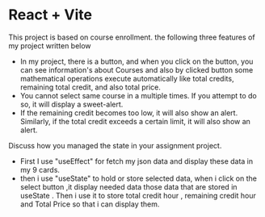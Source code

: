 # React + Vite

This project is based on course enrollment.
the following three features of my project written below

-    In my project, there is a button, and when you click on the button, you can see information's about Courses and also by clicked button some mathematical operations execute automatically like total credits, remaining total credit, and also total price.
-    You cannot select same course in a multiple times. If you attempt to do so, it will display a sweet-alert.
-    If the remaining credit becomes too low, it will also show an alert. Similarly, if the total credit exceeds a certain limit, it will also show an alert.

Discuss how you managed the state in your assignment project.

-    First I use "useEffect" for fetch my json data and display these data in my 9 cards.
-    then i use "useState" to hold or store selected data, when i click on the select button ,it display needed data those data that are stored in useState . Then i use it to store total credit hour , remaining credit hour and Total Price so that i can display them.
